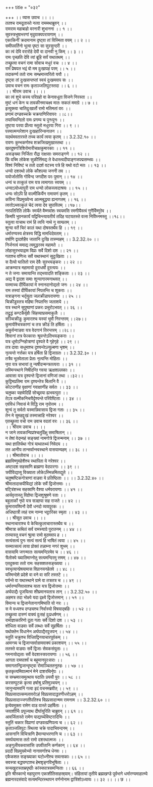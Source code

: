+++
title = "०३२"

+++
।। व्यास उवाच ।। ।।  
ततश्च रामदूतास्ते नत्वा राममथाब्रुवन् ।।  
रामराम महाबाहो वरनारी शुभानना ।। १ ।।  
सुवस्त्रभूषाभरणां मृदुवाक्यपरायणाम् ।।  
एकाकिनीं क्रदमानाम दृष्ट्वा तां विस्मिता वयम् ।। २ ।।  
समीपवर्तिनो भूत्वा पृष्टा सा सुरसुन्दरी ।।  
का त्वं देवि वरारोहे देवी वा दानवी नु किम् ।। ३ ।।  
रामः पृच्छति देवि त्वां ब्रूहि सर्वं यथातथम् ।।  
तच्छ्रुत्वा वचनं रामा सोवाच मधुरं वचः ।। ४ ।।  
रामं प्रेषयत भद्रं वो मम दुःखापहं परम् ।। ५ ।।  
तदाकर्ण्य ततो रामः सम्भ्रमात्त्वरितो ययौ ।।  
दृष्ट्वा तां दुःखसन्तप्तां स्वयं दुःखमवाप सः ।।  
उवाच वचनं रामः कृताञ्जलिपुटस्तदा ।। ६ ।।  
।। श्रीराम उवाच ।। ।।  
का त्वं शुभे कस्य परिग्रहो वा केनावधूता विजने निरस्ता ।।  
मुष्टं धनं केन च तावकीनमाचक्ष्व मातः सकलं ममाग्रे ।। ७ ।।  
इत्युक्त्वा चातिदुःखार्तो रामो मतिमतां वरः ।।  
प्रणामं दण्डवच्चक्रे चक्रपाणिरिवापरः ।।८।।  
तयाभिवन्दितो रामः प्रगम्य च पुनःपुनः ।।  
तुष्टया परया प्रीत्या स्तुतो मधुरया गिरा ।। ९ ।।  
परमात्मन्परेशान दुःखहारिन्सनातन ।।  
यदर्थमवतारस्ते तच्च कार्यं त्वया कृतम् ।। 3.2.32.१० ।।  
रावणः कुम्भकर्णश्च शक्रजित्प्रमुखास्तथा ।।  
खरदूषणत्रिशिरोमारीचाक्षकुमारकाः ।। ११ ।।  
असङ्ख्या निर्जिता रौद्रा राक्षसाः समराङ्गणे ।। १२ ।।  
किं वच्मि लोकेश सुकीर्त्तिमद्य ते वेधास्त्वदीयाङ्गजपद्मसम्भवः ।।  
विश्वं निविष्टं च ततो ददर्श वटस्य पत्रे हि यथो वटो मतः ।। १३ ।।  
धन्यो दशरथो लोके कौशल्या जननी तव ।।  
ययोर्जातोसि गोविन्द जगदीश परः पुमान् ।। १४ ।।  
धन्यं च तत्कुलं राम यत्र त्वमागतः स्वयम् ।।  
धन्याऽयोध्यापुरी राम धन्यो लोकस्त्वदाश्रयः ।। १५ ।।  
धन्यः सोऽपि हि वाल्मीकिर्येन रामायणं कृतम् ।।  
कविना विप्रमुख्येभ्य आत्मबुद्ध्या ह्यनागतम् ।। १६ ।।  
त्वत्तोऽभवत्कुलं चेदं त्वया देव सुपावितम् ।।१७।।  
नरपतिरिति लोकैः स्मर्यते वैष्णवांशः स्वयमसि रमणीयैस्त्वं गुणैर्विष्णुरेव ।।  
किमपि भुवनकार्यं यद्विचिन्त्यावतीर्य तदिह घटयतस्ते वत्स निर्विघ्नमस्तु ।।१८।।  
स्तुत्वा वाचाथ रामं हि त्वयि नाथे नु साम्प्रतम् ।।  
शून्या वर्ते चिरं कालं यथा दोषस्तथैव हि ।। १९ ।।  
धर्मारण्यस्य क्षेत्रस्य विद्धि मामधिदेवताम् ।।  
वर्षाणि द्वादशेहैव जातानि दुःखि तास्म्यहम् ।। 3.2.32.२० ।।  
निर्जनत्वं ममाद्य त्वमुद्धरस्व महामते ।।  
लोहासुरभयाद्राम विप्राः सर्वे दिशो दश ।। २१ ।।  
गताश्च वणिजः सर्वे यथास्थानं सुदुःखिताः ।।  
स दैत्यो घातितो राम देवैः सुरभयङ्करः ।। २२ ।।  
आक्रम्यात्र महामायो दुराधर्षो दुरत्ययः ।।  
न ते जनाः समायान्ति तद्भयादति शङ्किताः ।। २३ ।।  
अद्य वै द्वादश समाः शून्यागारमनाथवत् ।।  
यस्माच्च दीर्घिकायां मे स्नानदानोद्यतो जनः ।। २४ ।।  
राम तस्यां दीर्घिकायां निपतन्ति च शूकराः ।।  
यत्राङ्गना भर्तृयुता जलक्रीडापरायणाः ।। २५ ।।  
चिक्रीडुस्तत्र महिषा निपतन्ति जलाशये ।।  
यत्र स्थाने सुपुष्पाणां प्रकरः प्रचुरोऽभवत् ।। २६ ।।  
तद्रुद्धं कण्टकैर्वृक्षैः सिंहव्याघ्रसमाकुलैः ।।  
सञ्चिक्रीडुः कुमाराश्च यस्यां भूमौ निरन्तरम् ।।२७।।  
कुमार्यश्चित्रकाणां च तत्र क्रीडं ति हर्षिताः ।।  
अकुर्वन्वाडवा यत्र वेदगानं तिरन्तरम् ।।२८।।  
शिवानां तत्र फेत्काराः श्रूयन्तेऽतिभयङ्कराः ।।  
यत्र धूमोऽग्निहोत्राणां दृश्यते वै गृहेगृहे ।। २९ ।।  
तत्र दावाः सधूमाश्च दृश्यन्तेऽत्युल्बणा भृशम् ।।  
नृत्यन्ते नर्त्तका यत्र हर्षिता हि द्विजाग्रतः ।। 3.2.32.३० ।।  
तत्रैव भूतवेताला प्रेताः नृत्यन्ति मोहिताः ।।  
नृपा यत्र सभायां तु न्यषीदन्मन्त्रतत्पराः ।। ३१ ।।  
तस्मिन्स्थाने निषीदन्ति गवया ऋक्षशल्लकाः ।।  
आवासा यत्र दृश्यन्ते द्विजानां वणिजां तथा ।।३२।।  
कुट्टिमप्रतिमा राम दृश्यन्तेत्र बिलानि वै ।।  
कोटराणीह वृक्षाणां गवाक्षाणीह सर्वतः ।। ३३ ।।  
चतुष्का यज्ञवेदिर्हि सोच्छ्राया ह्यभवत्पुरा ।।  
तेऽत्र वल्मीकनिचयैर्दृश्यन्ते परिवेष्टिताः ।। ३४ ।।  
एवंविधं निवासं मे विद्धि राम नृपोत्तम ।।  
शून्यं तु सर्वतो यस्मान्निवासाय द्विजा गताः ।। ३५ ।।  
तेन मे सुमहद्दुःखं तस्मात्त्राहि नरेश्वर ।।  
एतच्छ्रुत्वा वचो राम उवाच वदतां वरः ।। ३६ ।।  
।। श्रीराम उवाच ।। ।।  
न जाने तावकान्विप्रांश्चतुर्दिक्षु समाश्रितान् ।।  
न तेषां वेद्म्यहं सङ्ख्यां नामगोत्रे द्विजन्मनाम् ।। ३७ ।।  
यथा ज्ञातिर्यथा गोत्रं याथातथ्यं निवेदय ।।  
तत आनीय तान्सर्वान्स्वस्थाने वासयाम्यहम् ।। ३८ ।।  
।। श्रीमातोवाच ।। ।।  
ब्रह्मविष्णुमहेशैश्च स्थापिता ये नरेश्वर ।।  
अष्टादश सहस्राणि ब्राह्मणा वेदपारगाः ।। ३९ ।।  
त्रयीविद्यासु विख्याता लोकेऽस्मिन्नमितद्युते ।।  
चतुष्षष्टिकगोत्राणां वाडवा ये प्रतिष्ठिताः ।। ।। 3.2.32.४० ।।  
श्रीमातादात्त्रयीविद्यां लोके सर्वे द्विजोत्तमाः ।।  
षट्त्रिंशच्च सहस्राणि वैश्या धर्मपरायणाः ।। ४१ ।।  
आर्यवृत्तास्तु विज्ञेया द्विजशुश्रूषणे रताः ।।  
बहुलार्को नृपो यत्र सञ्ज्ञया सह राजते ।। ४२ ।।  
कुमारावश्विनौ देवौ धनदो व्ययपूरकः ।।  
अधिष्ठात्री त्वहं राम नाम्ना भट्टारिका स्मृता ।। ४३ ।।  
।। श्रीसूत उवाच ।। ।।  
स्थानाचाराश्च ये केचित्कुलाचारास्तथैव च ।।  
श्रीमात्रा कथितं सर्वं रामस्याग्रे पुरातनम् ।। ४४ ।।  
तस्यास्तु वचनं श्रुत्वा रामो मुदमवाप ह ।।  
सत्यंसत्यं पुनः सत्यं सत्यं हि भाषितं त्वया ।। ४५ ।।  
यस्मात्सत्यं त्वया प्रोक्तं तन्नाम्ना नगरं शुभम् ।।  
वासयामि जगन्मातः सत्यमन्दिरमेव च ।। ४६ ।।  
त्रैलोक्ये ख्यातिमाप्नोतु सत्यमन्दिरमु त्तमम् ।। ४७ ।।  
एतदुक्त्वा ततो रामः सहस्रशतसङ्ख्यया ।।  
स्वभृत्यान्प्रेषयामास विप्रानयनहेतवे ।। ४८ ।।  
यस्मिन्देशे प्रदेशे वा वने वा सरि तस्तटे ।।  
पर्यन्ते वा यथास्थाने ग्रामे वा तत्रतत्र च ।। ४९ ।।  
धर्मारण्यनिवासाश्च याता यत्र द्विजोत्तमाः ।।  
अर्घपाद्यैः पूजयित्वा शीघ्रमानयतात्र तान् ।। 3.2.32.५० ।।  
अहमत्र तदा भोक्ष्ये यदा द्रक्ष्ये द्विजोत्तमान् ।। ५१ ।।  
विमान्य च द्विजानेतानागमिष्यति यो नरः ।।  
स मे वध्यश्च दण्ड्यश्च निर्वास्यो विषयाद्बहिः ।। ५२ ।।  
तच्छ्रुत्वा दारुणं वाक्यं दुःसहं दुःप्रधर्षणम् ।।  
रामाज्ञाकारिणो दूता गताः सर्वे दिशो दश ।। ५३ ।।  
शोधिता वाडवाः सर्वे लब्धाः सर्वे सुहर्षिताः ।।  
यथोक्तेन विधानेन अर्घपाद्यैरपूजयन् ।। ५४ ।।  
स्तुतिं चक्रुश्च विधिवद्विनयाचारपूर्वकम् ।।  
आमन्त्र्य च द्विजान्सर्वान्रामवाक्यं प्रकाशयन् ।। ५५ ।।  
ततस्ते वाडवाः सर्वे द्विजाः सेवकसंयुताः ।।  
गमनायोद्यताः सर्वे वेदशास्त्रपरायणाः ।। ५६ ।।  
आगता रामपार्श्वं च बहुमानपुरःसराः ।।  
समागतान्द्विजान्दृष्ट्वा रोमाञ्चिततनूरुहः ।। ५७ ।।  
कृतकृत्यमिवात्मानं मेने दाशरथिर्नृपः ।।  
स सम्भ्रमात्समुत्थाय पदातिः प्रययौ पुरः ।। ५८ ।।  
करसम्पुटकं कृत्वा हर्षाश्रु प्रतिमुञ्चयन् ।।  
जानुभ्यामवनिं गत्वा इदं वचनमब्रवीत् ।। ५९ ।।  
विप्रप्रसादात्कमलावरोऽहं विप्रप्रसादाद्धरणीधरोऽहम् ।।  
विप्रप्रसादाज्जगतीपतिश्च विप्रप्रसादान्मम रामनाम ।। 3.2.32.६० ।।  
इत्येवमुक्ता रामेण वाड वास्ते प्रहर्षिताः ।।  
जयाशीर्भिः प्रपूज्याथ दीर्घायुरिति चाब्रुवन् ।। ६१ ।।  
आवर्जितास्ते रामेण पाद्यार्घ्यविष्टरादिभिः ।।  
स्तुतिं चकार विप्राणां दण्डवत्प्रणिपत्य च ।। ६२ ।।  
कृताञ्जलिपुटः स्थित्वा चक्रे पादाभिवन्दनम् ।।  
आसनानि विचित्राणि हैमान्याभरणानि च ।। ६३ ।।  
समर्पयामास ततो रामो दशरथात्मजः ।।  
अङ्गुलीयकवासांसि उपवीतानि कर्णकान् ।। ६४ ।।  
प्रददौ विप्रमुख्येभ्यो नानावर्णाश्च धेनवः ।।  
एकैकशत सङ्ख्याका घटोध्नीश्च सवत्सकाः ।। ६५ ।।  
सवस्त्रा बद्धघण्टाश्च हेमशृङ्गविभूषिताः ।।  
रूप्यखुरास्ताम्रपृष्ठीः कांस्यपात्रसमन्विताः ।। ६६ ।।  
इति श्रीस्कान्दे महापुराण एकाशीतिसाहस्र्याम्। संहितायां तृतीये ब्रह्मखण्डे पूर्वभागे धर्मारण्यमाहात्म्ये ब्रह्मनारदसंवादे सत्यमन्दिरस्थापन वर्णनोनाम द्वात्रिंशोऽध्यायः ।। ३२ ।। ।। छ ।।